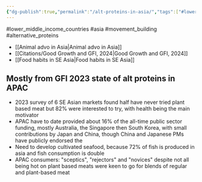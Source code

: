 ```yaml
---
{"dg-publish":true,"permalink":"/alt-proteins-in-asia/","tags":["#lower_middle_income_countries","#asia","#movement_building","#alternative_proteins"],"created":"2025-10-23T17:42:47.402+01:00","updated":"2025-10-23T18:06:08.712+01:00"}
---
```


#lower_middle_income_countries #asia  #movement_building #alternative_proteins 

- [[Animal advo in Asia\|Animal advo in Asia]]
- [[Citations/Good Growth and GFI, 2024\|Good Growth and GFI, 2024]] 
- [[Food habits in SE Asia\|Food habits in SE Asia]]

## Mostly from GFI 2023 state of alt proteins in APAC
- 2023 survey of 6 SE Asian markets found half have never tried plant based meat but 82% were interested to try, with health being the main motivator
- APAC have to date provided about 16% of the all-time public sector funding, mostly Australia, the Singapore then South Korea, with small contributions by Japan and China, though China and Japanese PMs have publicly endorsed the 
- Need to develop cultivated seafood, because 72% of fish is produced in asia and fish consumption is double
- APAC consumers: "sceptics", "rejectors" and "novices" despite not all being hot on plant based meats were keen to go for blends of regular and plant-based meat
